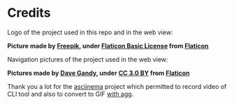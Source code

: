 # Credits

Logo of the project used in this repo and in the web view:

  **Picture made by <a href="https://www.flaticon.com/authors/freepik">Freepik</a>, under <a href="https://file000.flaticon.com/downloads/license/license.pdf">Flaticon Basic License</a> from <a href="www.flaticon.com">Flaticon</a>**

Navigation pictures of the project used in the web view:

  **Pictures made by <a href="https://www.flaticon.com/authors/dave-gandy">Dave Gandy</a>, under <a href="https://creativecommons.org/licenses/by/3.0/">CC 3.0 BY</a> from <a href="www.flaticon.com">Flaticon</a>**

Thank you a lot for the <a href="https://asciinema.org/" title="Website of asciinema">asciinema</a> project which permitted to record video of CLI tool and also to convert to GIF <a href="https://github.com/asciinema/agg" title="GitHub project of AGG">with agg</a>.